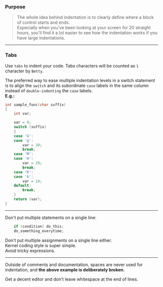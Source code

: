 ### Purpose

> The whole idea behind indentation is to clearly define where a block of control starts and ends.  
> Especially when you've been looking at your screen for 20 straight hours, you'll find it a lot easier to see how the indentation works if you have large indentations.

___

### Tabs

Use `tabs` to indent your code.
Tabs characters will be counted as `1` character by `Betty`.

The preferred way to ease multiple indentation levels in a switch statement is to align the `switch` and its subordinate `case` labels in the same column instead of `double-indenting` the `case` labels.  
**E.g.:**

```C
int sample_func(char suffix)
{
	int var;

	var = 0;
	switch (suffix)
	{
	case 'G':
	case 'g':
		var = 30;
		break;
	case 'M':
	case 'm':
		var = 20;
		break;
	case 'K':
	case 'k':
		var = 10;
	default:
		break;
	}
	return (var);
}
```
___
Don't put multiple statements on a single line:

```C
	if (condition) do_this;
	do_something_everytime;
```

Don't put multiple assignments on a single line either.  
Kernel coding style is super simple.  
Avoid tricky expressions.
___
Outside of comments and documentation, spaces are never used for indentation, and **the above example is deliberately broken.**

Get a decent editor and don't leave whitespace at the end of lines.